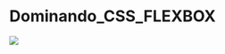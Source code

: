 # Dominando_CSS_FLEXBOX

<img src="https://user-images.githubusercontent.com/99132374/198841017-4865a06c-9c46-43c9-a429-eac32850dae4.png">
